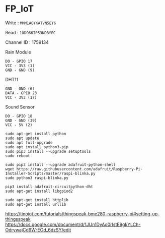 # FP_IoT

Write : `MMM1AOYKATVN5EY6`

Read : `1ODO66IP53KDBYFC`

Channel ID : 1759134

Rain Module
```
DO - GPIO 17
VCC - 3V3 (1)
GND - GND (9)
```

DHT11
```
GND - GND (6)
DATA - GPIO 23
VCC - 3V3 (17)
```

Sound Sensor
```
DO - GPIO 18
GND - GND (39)
VCC - 5V (2)
```

```
sudo apt-get install python
sudo apt update
sudo apt full-upgrade
sudo apt install python3-pip
sudo pip3 install --upgrade setuptools
sudo reboot

sudo pip3 install --upgrade adafruit-python-shell
wget https://raw.githubusercontent.com/adafruit/Raspberry-Pi-Installer-Scripts/master/raspi-blinka.py
sudo python3 raspi-blinka.py

pip3 install adafruit-circuitpython-dht
sudo apt-get install libgpiod2

sudo apt-get install httplib
sudo apt-get install urllib
```
https://tinoiot.com/tutorials/thingspeak-bme280-raspberry-pi#setting-up-thingsspeak
https://docs.google.com/document/d/1JUn1DyAo0rIstE9gkYLCh-OdrywajCd9W-EOd_6dzSY/edit
